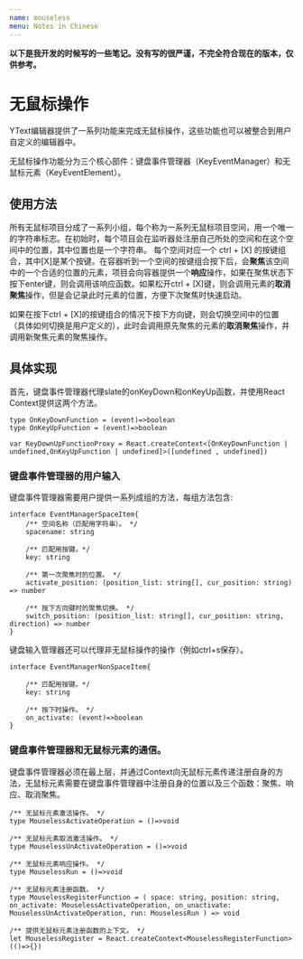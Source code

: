 ```yaml
---
name: mouseless
menu: Notes in Chinese 
---
```


__以下是我开发的时候写的一些笔记。没有写的很严谨，不完全符合现在的版本，仅供参考。__


# 无鼠标操作

YText编辑器提供了一系列功能来完成无鼠标操作，这些功能也可以被整合到用户自定义的编辑器中。

无鼠标操作功能分为三个核心部件：键盘事件管理器（KeyEventManager）和无鼠标元素（KeyEventElement）。

## 使用方法

所有无鼠标项目分成了一系列小组，每个称为一系列无鼠标项目空间，用一个唯一的字符串标志。在初始时，每个项目会在监听器处注册自己所处的空间和在这个空间中的位置，其中位置也是一个字符串。
每个空间对应一个 ctrl + [X] 的按键组合，其中[X]是某个按键。在容器听到一个空间的按键组合按下后，会**聚焦**该空间中的一个合适的位置的元素，项目会向容器提供一个**响应**操作，如果在聚焦状态下按下enter键，则会调用该响应函数。如果松开ctrl + [X]键，则会调用元素的**取消聚焦**操作，但是会记录此时元素的位置，方便下次聚焦时快速启动。

如果在按下ctrl + [X]的按键组合的情况下按下方向键，则会切换空间中的位置（具体如何切换是用户定义的），此时会调用原先聚焦的元素的**取消聚焦**操作，并调用新聚焦元素的聚焦操作。

## 具体实现

首先，键盘事件管理器代理slate的onKeyDown和onKeyUp函数，并使用React Context提供这两个方法。
```
type OnKeyDownFunction = (event)=>boolean
type OnKeyUpFunction = (event)=>boolean

var KeyDownUpFunctionProxy = React.createContext<[OnKeyDownFunction | undefined,OnKeyUpFunction | undefined]>([undefined , undefined])
```

### 键盘事件管理器的用户输入

键盘事件管理器需要用户提供一系列成组的方法，每组方法包含:
```
interface EventManagerSpaceItem{
    /** 空间名称（匹配用字符串）。 */
    spacename: string 

    /** 匹配用按键。*/
    key: string

    /** 第一次聚焦时的位置。 */
    activate_position: (position_list: string[], cur_position: string) => number

    /** 按下方向键时的聚焦切换。 */
    switch_position: (position_list: string[], cur_position: string, direction) => number
}
```

键盘输入管理器还可以代理非无鼠标操作的操作（例如ctrl+s保存）。
```
interface EventManagerNonSpaceItem{
    
    /** 匹配用按键。*/
    key: string

    /** 按下时操作。 */
    on_activate: (event)=>boolean
}
```

### 键盘事件管理器和无鼠标元素的通信。

键盘事件管理器必须在最上层，并通过Context向无鼠标元素传递注册自身的方法，无鼠标元素需要在键盘事件管理器中注册自身的位置以及三个函数：聚焦、响应、取消聚焦。

```
/** 无鼠标元素激活操作。 */
type MouselessActivateOperation = ()=>void

/** 无鼠标元素取消激活操作。 */
type MouselessUnActivateOperation = ()=>void

/** 无鼠标元素响应操作。 */
type MouselessRun = ()=>void

/** 无鼠标元素注册函数。 */
type MouselessRegisterFunction = ( space: string, position: string, on_activate: MouselessActivateOperation, on_unactivate: MouselessUnActivateOperation, run: MouselessRun ) => void

/** 提供无鼠标元素注册函数的上下文。 */
let MouselessRegister = React.createContext<MouselessRegisterFunction>(()=>{})
```


